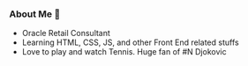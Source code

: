 ### About Me 👋

<!--
**0prasannaravichandran/0prasannaravichandran** is a ✨ _special_ ✨ repository because its `README.md` (this file) appears on your GitHub profile.
Here are some ideas to get you started:
- 🤔 I’m looking for help with ...
- 💬 Ask me about ...
- 📫 How to reach me: ...
- 😄 Pronouns: ...
- ⚡ Fun fact: ...
-->
- Oracle Retail Consultant
- Learning HTML, CSS, JS, and other Front End related stuffs
- Love to play and watch Tennis. Huge fan of #N Djokovic
